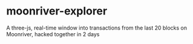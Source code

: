 # moonriver-explorer
A three-js, real-time window into transactions from the last 20 blocks on Moonriver, hacked together in 2 days

